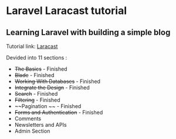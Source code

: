 # Laravel Laracast tutorial
## Learning Laravel with building a simple blog

Tutorial link: [Laracast](https://laracasts.com/series/laravel-8-from-scratch)

Devided into 11 sections :
* ~~The Basics~~ - Finished
* ~~Blade~~ - Finished
* ~~Working With Databases~~ - Finished
* ~~Integrate the Design~~ - Finished
* ~~Search~~ - Finished
* ~~Filtering~~ - Finished
* ~~Pagination ~~ - Finished
* ~~Forms and Authentication~~ - Finished
* Comments
* Newsletters and APIs
* Admin Section
